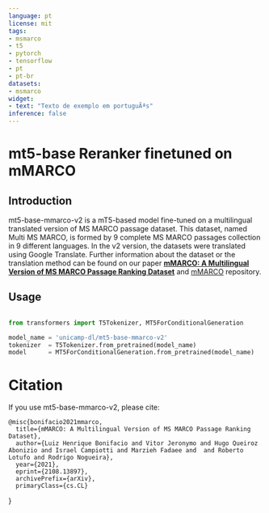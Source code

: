 ```yaml
---
language: pt
license: mit
tags:
- msmarco
- t5
- pytorch
- tensorflow
- pt
- pt-br
datasets:
- msmarco
widget:
- text: "Texto de exemplo em portuguÃªs"
inference: false
---
```

# mt5-base Reranker finetuned on mMARCO
## Introduction
mt5-base-mmarco-v2 is a mT5-based model fine-tuned on a multilingual translated version of MS MARCO passage dataset. This dataset, named Multi MS MARCO, is formed by 9 complete MS MARCO passages collection in 9 different languages.  In the v2 version, the datasets were translated using Google Translate.
Further information about the dataset or the translation method can be found on our paper [**mMARCO: A Multilingual Version of MS MARCO Passage Ranking Dataset**](https://arxiv.org/abs/2108.13897) and [mMARCO](https://github.com/unicamp-dl/mMARCO) repository.

## Usage
```python

from transformers import T5Tokenizer, MT5ForConditionalGeneration

model_name = 'unicamp-dl/mt5-base-mmarco-v2'
tokenizer  = T5Tokenizer.from_pretrained(model_name)
model      = MT5ForConditionalGeneration.from_pretrained(model_name)

```
# Citation
If you use mt5-base-mmarco-v2, please cite:

    @misc{bonifacio2021mmarco,
      title={mMARCO: A Multilingual Version of MS MARCO Passage Ranking Dataset}, 
      author={Luiz Henrique Bonifacio and Vitor Jeronymo and Hugo Queiroz Abonizio and Israel Campiotti and Marzieh Fadaee and  and Roberto Lotufo and Rodrigo Nogueira},
      year={2021},
      eprint={2108.13897},
      archivePrefix={arXiv},
      primaryClass={cs.CL}
}
